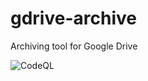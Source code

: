 # gdrive-archive
Archiving tool for Google Drive

![CodeQL](https://github.com/thomasleplus/gdrive-archive/workflows/CodeQL/badge.svg)

